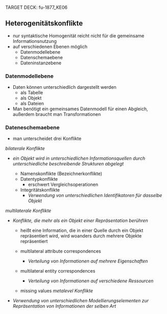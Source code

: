 TARGET DECK: fu-1877_KE06

## Heterogenitätskonflikte
- nur syntaktische Homogenität reicht nicht für die gemeinsame Informationsnutzung
- auf verschiedenen Ebenen möglich
	- Datenmodellebene
	- Datenschemaebene
	- Dateninstanzebene

### Datenmodellebene
- Daten können unterschiedlich dargestellt werden
	- als Tabelle
	- als Objekt
	- als Dateien
- Man benötigt ein gemeinsames Datenmodell für einen Abgleich, außerdem braucht man Transformationen

### Dateneschemaebene
- man unterscheidet drei Konflikte

*bilaterale Konflikte*
- *ein Objekt wird in unterschiedlichen Informationsquellen durch unterschiedliche beschreibende Strukturen abgelegt*

	- Namenskonflikte (Bezeichnerkonflikte)
	- Datentypkonflikte
		- erschwert Vergleichsoperationen
	- Integritätskonflikte
		- *Verwendung von unterschiedlichen Identifikatoren für dasselbe Objekt*

*multilaterale Konflikte*
- *Konflikte, die mehr als ein Objekt einer Repräsentation berühren*
	- heißt eine Information, die in einer Quelle durch ein Objekt repräsentiert wird, wird woanders durch mehrere Objekte repräsentiert

	- multilateral attribute correspondences
		- *Verteilung von Informationen auf mehrere Eigenschaften*
	- multilateral entity correspondences
		- *Verteilung von Informationen auf verschiedene Ressourcen*
	- missing values
*metalevel Konflikte*
- *Verwendung von unterschiedlichen Modellierungselementen zur Repräsentation von Informationen der selben Art*

## 
